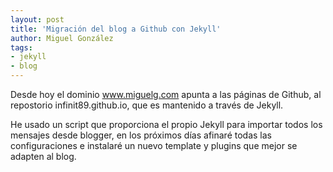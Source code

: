 ```yaml
---
layout: post
title: 'Migración del blog a Github con Jekyll'
author: Miguel González
tags:
- jekyll
- blog
---
```


Desde hoy el dominio www.miguelg.com apunta a las páginas de Github, al repostorio infinit89.github.io, que es mantenido a través 
de Jekyll.

He usado un script que proporciona el propio Jekyll para importar todos los mensajes desde blogger, en los próximos días afinaré todas
las configuraciones e instalaré un nuevo template y plugins que mejor se adapten al blog.
